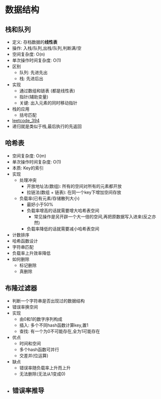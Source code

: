 # 数据结构
## 栈和队列
- 定义: 存档数据的**线性表**
- 操作: 入栈/队列,出栈/队列,判断满/空
- 空间复杂度: O(n)
- 单次操作时间复杂度: O(1)
- 区别
    - 队列: 先进先出
    - 栈: 先进后出
- 实现
    - 通过数组和链表 (都是线性表)
    - 指针(辅助变量)
    - 关键: 出入元素的同时移动指针
- 栈的应用
    - 括号匹配
- [leetcode_394](https://leetcode.com/problems/decode-string/)
- 递归就是类似于栈,最后执行的先返回


## 哈希表
- 空间复杂度: O(m)
- 单次操作时间复杂度: O(1)
- 本质: Key的索引
- 实现
    - 处理冲突
        - 开放地址法(数组): 所有的空间对所有的元素都开放
        - 拉链法(数组 + 链表): 在同一个key下增加空间存放
    - 负载率(已有元素/存储散列大小) 
        - 最好小于50%
        - 负载率增高的话就需要增大哈希表空间
            - 常见操作是另开辟一个大一倍的空间,再把原数据写入进来(反之亦然)
        - 负载率降低的话就需要减小哈希表空间 
- 计数排序
- 哈希函数设计
- 字符串匹配
- 负载率上升效率降低
- 如何删除
    - 标记删除
    - 真删除

## 布隆过滤器
- 判断一个字符串是否出现过的数据结构
- 错误率换空间
- 实现
    - 由0和1的数字序列构成
    - 插入: 多个不同hash函数计算key,置1
    - 查找: 有一个为0不可能存在,全为1可能存在
- 优点
    - 时间和空间
    - 多个hash函数可并行
    - 交差并(位运算)
- 缺点
    - 错误率随负载率上升而上升
    - 无法删除(无法从1变成0)
- 错误率推导
    - 